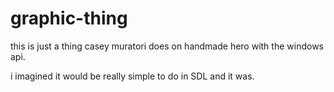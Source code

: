# graphic-thing

this is just a thing casey muratori does on handmade hero with the windows api.

i imagined it would be really simple to do in SDL and it was.
